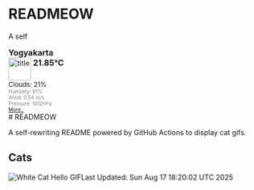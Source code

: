 # READMEOW

A self
<!DOCTYPE html>
<html lang="en">
<head>
  <meta charset="utf-8">
  <meta name="keywords" content="weather, world, openweathermap, weather, layer" />
  <meta name="description" content="A layer with current weather conditions in cities for world wide" />
  <meta name="domain" content="openweathermap.org" />
  <meta http-equiv="pragma" content="no-cache" />
  <meta http-equiv="Expires" content="-1" />
</head>
<body>
  <div style="font-size: medium; font-weight: bold; margin-bottom: 0px;">Yogyakarta</div>
  <div style="float: left; width: 130px;">
    <div style="display: block; clear: left;">
      <div style="float: left;" title="Titel">
        <img height="45" width="45" style="border: medium none; width: 45px; height: 45px; background: url(&quot;http://openweathermap.org/img/w/02n.png&quot;) repeat scroll 0% 0% transparent;" alt="title" src="http://openweathermap.org/images/transparent.png"/>
      </div>
      <div style="float: left;">
        <div style="display: block; clear: left; font-size: medium; font-weight: bold; padding: 0pt 3pt;" title="Current Temperature">21.85°C</div>
        <div style="display: block; width: 85px; overflow: visible;"></div>
      </div>
    </div>
    <div style="display: block; clear: left; font-size: small;">Clouds: 21%</div>
    <div style="display: block; clear: left; color: gray; font-size: x-small;" >Humidity: 91%</div>
    <div style="display: block; clear: left; color: gray; font-size: x-small;" >Wind: 0.54 m/s</div>
    <div style="display: block; clear: left; color: gray; font-size: x-small;" >Pressure: 1012hPa</div>
  </div>
  <div style="display: block; clear: left; color: gray; font-size: x-small;">
    <a href="http://openweathermap.org/city/1621177?utm_source=openweathermap&utm_medium=widget&utm_campaign=html_old" target="_blank">More..</a>
  </div>
  
</body>
</html>
# READMEOW

A self-rewriting README powered by GitHub Actions to display cat gifs.

## Cats

![White Cat Hello GIF](https://media3.giphy.com/media/v1.Y2lkPTlhY2QwMmRhYmczdGozeTJwNHpvNnFiZzZ2YjZwOXN4cWMwZGE5enN4ODNmaGZmZCZlcD12MV9naWZzX3NlYXJjaCZjdD1n/vFKqnCdLPNOKc/200.gif)Last Updated: Sun Aug 17 18:20:02 UTC 2025
